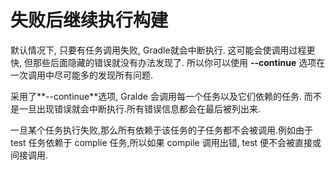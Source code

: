 # 失败后继续执行构建

默认情况下, 只要有任务调用失败, Gradle就会中断执行. 这可能会使调用过程更快, 但那些后面隐藏的错误就没有办法发现了. 所以你可以使用 **--continue** 选项在一次调用中尽可能多的发现所有问题.


采用了**--continue**选项, Gralde 会调用每一个任务以及它们依赖的任务. 而不是一旦出现错误就会中断执行.所有错误信息都会在最后被列出来.


一旦某个任务执行失败,那么所有依赖于该任务的子任务都不会被调用.例如由于 test 任务依赖于 complie 任务,所以如果 compile 调用出错, test 便不会被直接或间接调用.


